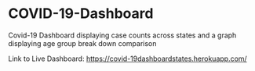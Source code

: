 # COVID-19-Dashboard
Covid-19 Dashboard displaying case counts across states and a graph displaying age group break down comparison<br/>

Link to Live Dashboard: https://covid-19dashboardstates.herokuapp.com/


